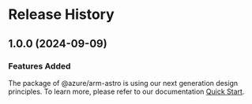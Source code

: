 # Release History
    
## 1.0.0 (2024-09-09)

### Features Added

The package of @azure/arm-astro is using our next generation design principles. To learn more, please refer to our documentation [Quick Start](https://aka.ms/azsdk/js/mgmt/quickstart).
